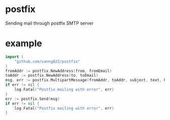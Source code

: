 # postfix

Sending mail through postfix SMTP server

# example

```go
import (
	"github.com/vanng822/postfix"
)
fromAddr := postfix.NewAddress(from, fromEmail)
toAddr := postfix.NewAddress(to, toEmail)
msg, err := postfix.MultipartMessage(fromAddr, toAddr, subject, text, html)
if err != nil {
	log.Fatal("Postfix mailing with error", err)
}
err := postfix.Send(msg)
if err != nil {
	log.Fatal("Postfix mailing with error", err)
}
```
